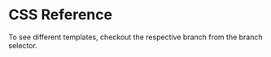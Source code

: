 # CSS Reference

To see different templates, checkout the respective branch from the branch selector.
